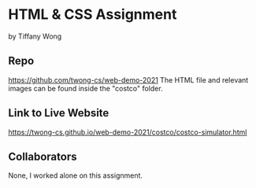 # HTML & CSS Assignment
by Tiffany Wong

## Repo
https://github.com/twong-cs/web-demo-2021
The HTML file and relevant images can be found inside the "costco" folder.

## Link to Live Website
https://twong-cs.github.io/web-demo-2021/costco/costco-simulator.html

## Collaborators
None, I worked alone on this assignment.
